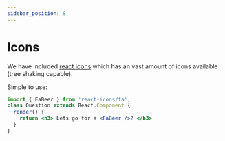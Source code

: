 ```yaml
---
sidebar_position: 8
---
```


# Icons 


We have included [react icons](https://react-icons.github.io/react-icons/) which has an vast amount of icons available (tree shaking capable).


Simple to use:

```jsx
import { FaBeer } from 'react-icons/fa';
class Question extends React.Component {
  render() {
    return <h3> Lets go for a <FaBeer />? </h3>
  }
}

```

